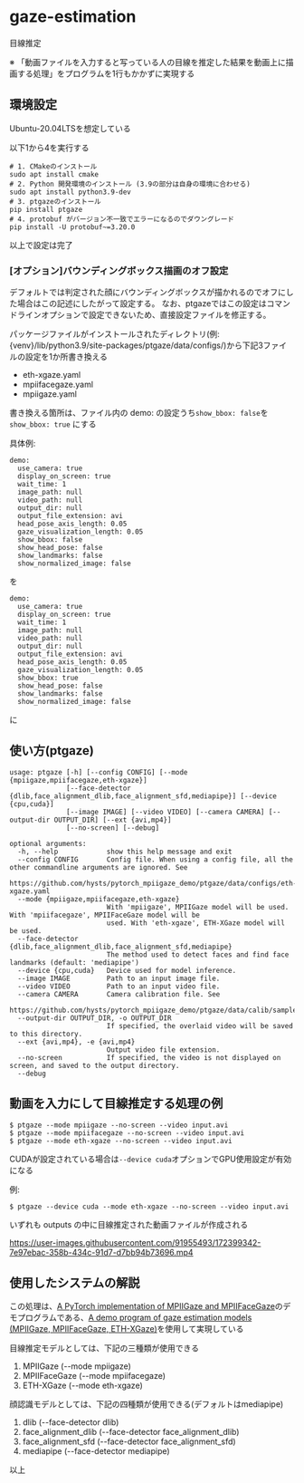 # gaze-estimation
目線推定

※ 「動画ファイルを入力すると写っている人の目線を推定した結果を動画上に描画する処理」をプログラムを1行もかかずに実現する

## 環境設定

Ubuntu-20.04LTSを想定している

以下1から4を実行する

```
# 1. CMakeのインストール
sudo apt install cmake
# 2. Python 開発環境のインストール (3.9の部分は自身の環境に合わせる)
sudo apt install python3.9-dev
# 3. ptgazeのインストール
pip install ptgaze 
# 4. protobuf がバージョン不一致でエラーになるのでダウングレード
pip install -U protobuf~=3.20.0
```
以上で設定は完了

### [オプション]バウンディングボックス描画のオフ設定

デフォルトでは判定された顔にバウンディングボックスが描かれるのでオフにした場合はこの記述にしたがって設定する。
なお、ptgazeではこの設定はコマンドラインオプションで設定できないため、直接設定ファイルを修正する。

パッケージファイルがインストールされたディレクトリ(例: {venv}/lib/python3.9/site-packages/ptgaze/data/configs/)から下記3ファイルの設定を1か所書き換える

- eth-xgaze.yaml
- mpiifacegaze.yaml
- mpiigaze.yaml

書き換える箇所は、ファイル内の demo: の設定うち`show_bbox: false`を`show_bbox: true` にする

具体例:

```
demo:
  use_camera: true
  display_on_screen: true
  wait_time: 1
  image_path: null
  video_path: null
  output_dir: null
  output_file_extension: avi
  head_pose_axis_length: 0.05
  gaze_visualization_length: 0.05
  show_bbox: false
  show_head_pose: false
  show_landmarks: false
  show_normalized_image: false
```
を

```
demo:
  use_camera: true
  display_on_screen: true
  wait_time: 1
  image_path: null
  video_path: null
  output_dir: null
  output_file_extension: avi
  head_pose_axis_length: 0.05
  gaze_visualization_length: 0.05
  show_bbox: true
  show_head_pose: false
  show_landmarks: false
  show_normalized_image: false
 ```
に

## 使い方(ptgaze)

```
usage: ptgaze [-h] [--config CONFIG] [--mode {mpiigaze,mpiifacegaze,eth-xgaze}]
              [--face-detector {dlib,face_alignment_dlib,face_alignment_sfd,mediapipe}] [--device {cpu,cuda}]
              [--image IMAGE] [--video VIDEO] [--camera CAMERA] [--output-dir OUTPUT_DIR] [--ext {avi,mp4}]
              [--no-screen] [--debug]

optional arguments:
  -h, --help            show this help message and exit
  --config CONFIG       Config file. When using a config file, all the other commandline arguments are ignored. See
                        https://github.com/hysts/pytorch_mpiigaze_demo/ptgaze/data/configs/eth-xgaze.yaml
  --mode {mpiigaze,mpiifacegaze,eth-xgaze}
                        With 'mpiigaze', MPIIGaze model will be used. With 'mpiifacegaze', MPIIFaceGaze model will be
                        used. With 'eth-xgaze', ETH-XGaze model will be used.
  --face-detector {dlib,face_alignment_dlib,face_alignment_sfd,mediapipe}
                        The method used to detect faces and find face landmarks (default: 'mediapipe')
  --device {cpu,cuda}   Device used for model inference.
  --image IMAGE         Path to an input image file.
  --video VIDEO         Path to an input video file.
  --camera CAMERA       Camera calibration file. See
                        https://github.com/hysts/pytorch_mpiigaze_demo/ptgaze/data/calib/sample_params.yaml
  --output-dir OUTPUT_DIR, -o OUTPUT_DIR
                        If specified, the overlaid video will be saved to this directory.
  --ext {avi,mp4}, -e {avi,mp4}
                        Output video file extension.
  --no-screen           If specified, the video is not displayed on screen, and saved to the output directory.
  --debug
```

## 動画を入力にして目線推定する処理の例

```
$ ptgaze --mode mpiigaze --no-screen --video input.avi
$ ptgaze --mode mpiifacegaze --no-screen --video input.avi 
$ ptgaze --mode eth-xgaze --no-screen --video input.avi 
```

CUDAが設定されている場合は`--device cuda`オプションでGPU使用設定が有効になる

例:

```
$ ptgaze --device cuda --mode eth-xgaze --no-screen --video input.avi 
```

いずれも outputs の中に目線推定された動画ファイルが作成される

https://user-images.githubusercontent.com/91955493/172399342-7e97ebac-358b-434c-91d7-d7bb94b73696.mp4

## 使用したシステムの解説

この処理は、[A PyTorch implementation of MPIIGaze and MPIIFaceGaze](https://github.com/hysts/pytorch_mpiigaze)のデモプログラムである、[A demo program of gaze estimation models (MPIIGaze, MPIIFaceGaze, ETH-XGaze)](https://github.com/hysts/pytorch_mpiigaze_demo)を使用して実現している

目線推定モデルとしては、下記の三種類が使用できる

1. MPIIGaze (--mode mpiigaze)
2. MPIIFaceGaze (--mode mpiifacegaze)
3. ETH-XGaze (--mode eth-xgaze)

顔認識モデルとしては、下記の四種類が使用できる(デフォルトはmediapipe)

1. dlib (--face-detector dlib)
2. face_alignment_dlib (--face-detector face_alignment_dlib)
3. face_alignment_sfd (--face-detector face_alignment_sfd)
4. mediapipe (--face-detector mediapipe)

以上

